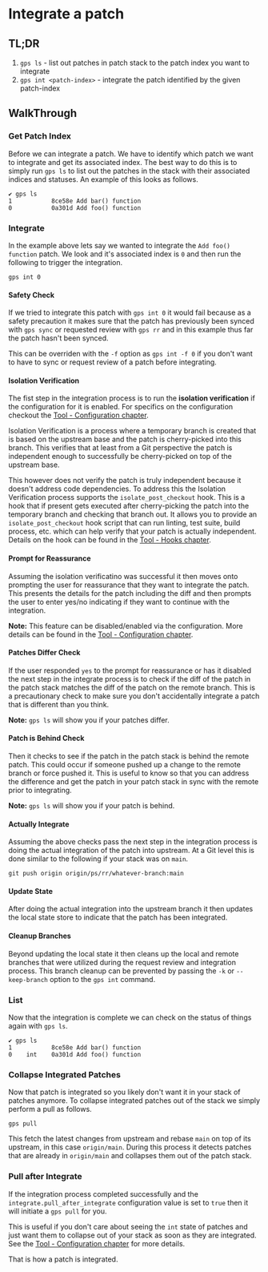 # Integrate a patch

## TL;DR

1. `gps ls` - list out patches in patch stack to the patch index you want to integrate
2. `gps int <patch-index>` - integrate the patch identified by the given patch-index

## WalkThrough

### Get Patch Index

Before we can integrate a patch. We have to identify which patch we want to
integrate and get its associated index. The best way to do this is to simply
run `gps ls` to list out the patches in the stack with their associated indices
and statuses. An example of this looks as follows.

```
✔ gps ls
1           8ce58e Add bar() function
0           0a301d Add foo() function
```

### Integrate

In the example above lets say we wanted to integrate the `Add foo() function`
patch. We look and it's associated index is `0` and then run the following to
trigger the integration.

```
gps int 0
```

#### Safety Check

If we tried to integrate this patch with `gps int 0` it would fail because as a
safety precaution it makes sure that the patch has previously been synced with
`gps sync` or requested review with `gps rr` and in this example thus far the
patch hasn't been synced.

This can be overriden with the `-f` option as `gps int -f 0` if you don't want
to have to sync or request review of a patch before integrating.

#### Isolation Verification

The fist step in the integration process is to run the
**isolation verification** if the configuration for it is enabled. For
specifics on the configuration checkout the
[Tool - Configuration chapter](../tool/configuration.md).

Isolation Verification is a process where a temporary branch is created that is
based on the upstream base and the patch is cherry-picked into this branch.
This verifies that at least from a Git perspective the patch is independent
enough to successfully be cherry-picked on top of the upstream base.

This however does not verify the patch is truly independent because it doesn't
address code dependencies. To address this the Isolation Verification process
supports the `isolate_post_checkout` hook. This is a hook that if present gets
executed after cherry-picking the patch into the temporary branch and checking
that branch out. It allows you to provide an `isolate_post_checkout` hook
script that can run linting, test suite, build process, etc. which can help
verify that your patch is actually independent. Details on the hook can be
found in the [Tool - Hooks chapter](../tool/hooks.md).

#### Prompt for Reassurance

Assuming the isolation verificatino was successful it then moves onto prompting
the user for reassurance that they want to integrate the patch. This presents
the details for the patch including the diff and then prompts the user to enter
yes/no indicating if they want to continue with the integration.

**Note:** This feature can be disabled/enabled via the configuration. More
details can be found in the [Tool - Configuration chapter](../tool/configuration.md).

#### Patches Differ Check

If the user responded `yes` to the prompt for reassurance or has it disabled
the next step in the integrate process is to check if the diff of the patch in
the patch stack matches the diff of the patch on the remote branch. This is a
precautionary check to make sure you don't accidentally integrate a patch that
is different than you think.

**Note:** `gps ls` will show you if your patches differ.

#### Patch is Behind Check

Then it checks to see if the patch in the patch stack is behind the remote
patch. This could occur if someone pushed up a change to the remote branch or
force pushed it. This is useful to know so that you can address the difference
and get the patch in your patch stack in sync with the remote prior to
integrating.

**Note:** `gps ls` will show you if your patch is behind.

#### Actually Integrate

Assuming the above checks pass the next step in the integration process is
doing the actual integration of the patch into upstream. At a Git level this is
done similar to the following if your stack was on `main`.

```
git push origin origin/ps/rr/whatever-branch:main
```

#### Update State

After doing the actual integration into the upstream branch it then updates the
local state store to indicate that the patch has been integrated.

#### Cleanup Branches

Beyond updating the local state it then cleans up the local and remote branches
that were utilized during the request review and integration process. This
branch cleanup can be prevented by passing the `-k` or `--keep-branch` option
to the `gps int` command.

### List

Now that the integration is complete we can check on the status of things again
with `gps ls`.

```
✔ gps ls
1           8ce58e Add bar() function
0    int    0a301d Add foo() function
```

### Collapse Integrated Patches

Now that patch is integrated so you likely don't want it in your stack of
patches anymore. To collapse integrated patches out of the stack we simply
perform a pull as follows.

```
gps pull
```

This fetch the latest changes from upstream and rebase `main` on top of its
upstream, in this case `origin/main`. During this process it detects patches
that are already in `origin/main` and collapses them out of the patch stack.

### Pull after Integrate

If the integration process completed successfully and the
`integrate.pull_after_integrate` configuration value is set to `true` then it
will initiate a `gps pull` for you.

This is useful if you don't care about seeing the `int` state of patches and
just want them to collapse out of your stack as soon as they are integrated.
See the [Tool - Configuration chapter](../tool/configuration.md) for more
details.

That is how a patch is integrated.
